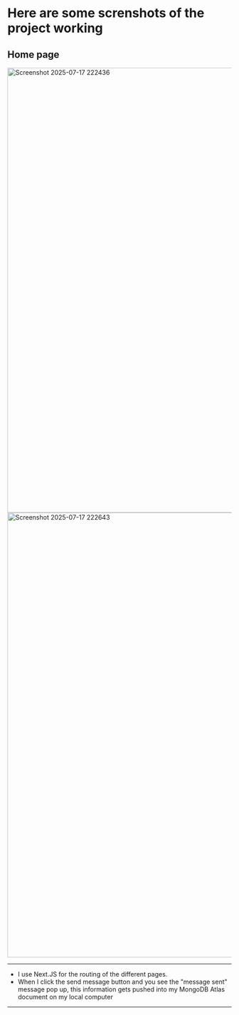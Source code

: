 # Here are some screnshots of the project working

## Home page
<img width="1000" height="auto" alt="Screenshot 2025-07-17 222436" src="https://github.com/user-attachments/assets/0c30f9b3-77db-4f45-9a67-3ad19f9f294c" />
<img width="1000" height="auto" alt="Screenshot 2025-07-17 222643" src="https://github.com/user-attachments/assets/ecd1bd1d-fff3-4d6c-a969-c74bd71f8204" />
<hr>

+ I use Next.JS for the routing of the different pages.
+ When I click the send message button and you see the "message sent" message pop up, this information gets pushed into my MongoDB Atlas document on my local computer
<hr>

